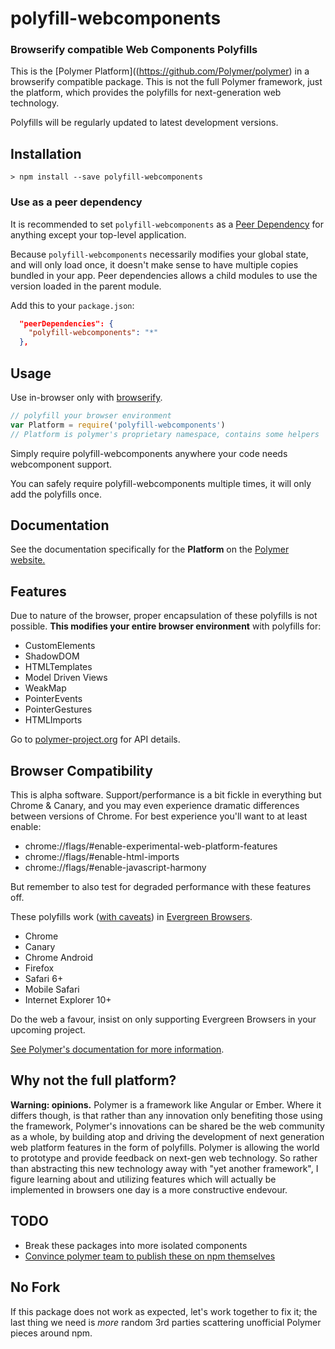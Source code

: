 # polyfill-webcomponents

### Browserify compatible Web Components Polyfills

This is the [Polymer Platform]((https://github.com/Polymer/polymer) in a browserify compatible package. This is not the full Polymer framework, just the platform, which provides the polyfills for next-generation web technology.

Polyfills will be regularly updated to latest development versions.

## Installation

```
> npm install --save polyfill-webcomponents
```

### Use as a peer dependency

It is recommended to set `polyfill-webcomponents` as a [Peer Dependency](http://domenic.me/2013/02/08/peer-dependencies/) for anything except your top-level application.

Because `polyfill-webcomponents` necessarily modifies your global state, and will only load once, it doesn't make sense to have multiple copies bundled in your app. Peer dependencies allows a child modules to use the version loaded in the parent module.

Add this to your `package.json`:

```json
  "peerDependencies": {
    "polyfill-webcomponents": "*"
  },
```

## Usage

Use in-browser only with [browserify](https://github.com/substack/node-browserify).

```js
// polyfill your browser environment
var Platform = require('polyfill-webcomponents')
// Platform is polymer's proprietary namespace, contains some helpers
```

Simply require polyfill-webcomponents anywhere your code needs webcomponent support.

You can safely require polyfill-webcomponents multiple times, it will only add the polyfills once.

## Documentation

See the documentation specifically for the **Platform** on the [Polymer website.](http://www.polymer-project.org/)

## Features

Due to nature of the browser, proper encapsulation of these polyfills is not possible.
**This modifies your entire browser environment** with polyfills for:

* CustomElements
* ShadowDOM
* HTMLTemplates
* Model Driven Views
* WeakMap
* PointerEvents
* PointerGestures
* HTMLImports

Go to [polymer-project.org](http://www.polymer-project.org/) for API details.

## Browser Compatibility

This is alpha software. Support/performance is a bit fickle in everything but Chrome & Canary, and you may even experience dramatic differences between versions of Chrome. For best experience you'll want to at least enable:

* chrome://flags/#enable-experimental-web-platform-features
* chrome://flags/#enable-html-imports
* chrome://flags/#enable-javascript-harmony

But remember to also test for degraded performance with these features off.

These polyfills work ([with caveats](http://www.polymer-project.org/compatibility.html)) in [Evergreen Browsers](http://tomdale.net/2013/05/evergreen-browsers/).

* Chrome
* Canary
* Chrome Android
* Firefox
* Safari 6+
* Mobile Safari
* Internet Explorer 10+

Do the web a favour, insist on only supporting Evergreen Browsers in your upcoming project.

[See Polymer's documentation for more information](http://www.polymer-project.org/compatibility.html).

## Why not the full platform?

**Warning: opinions.** Polymer is a framework like Angular or Ember. Where it differs though, is that rather than any innovation only benefiting those using the framework, Polymer's innovations can be shared be the web community as a whole, by building atop and driving the development of next generation web platform features in the form of polyfills. Polymer is allowing the world to prototype and provide feedback on next-gen web technology. So rather than abstracting this new technology away with "yet another framework", I figure learning about and utilizing features which will actually be implemented in browsers one day is a more constructive endevour.

## TODO

* Break these packages into more isolated components
* [Convince polymer team to publish these on npm themselves](https://github.com/Polymer/polymer/issues/326#)

## No Fork

If this package does not work as expected, let's work together to fix it; the last thing we need is
*more* random 3rd parties scattering unofficial Polymer pieces around npm.
